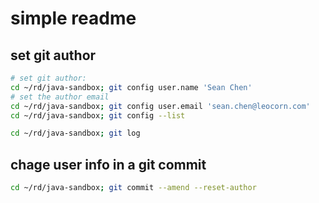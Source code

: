 # simple readme

## set git author

```bash
# set git author:
cd ~/rd/java-sandbox; git config user.name 'Sean Chen'
# set the author email
cd ~/rd/java-sandbox; git config user.email 'sean.chen@leocorn.com'
cd ~/rd/java-sandbox; git config --list

cd ~/rd/java-sandbox; git log
```

##  chage user info in a git commit

```bash
cd ~/rd/java-sandbox; git commit --amend --reset-author
```
